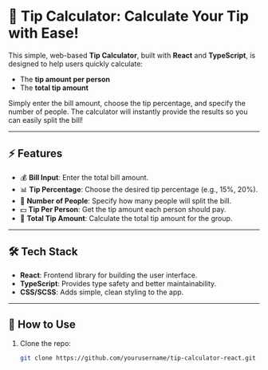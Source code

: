 # 💸 Tip Calculator: Calculate Your Tip with Ease!

This simple, web-based **Tip Calculator**, built with **React** and **TypeScript**, is designed to help users quickly calculate:
- The **tip amount per person**  
- The **total tip amount**  

Simply enter the bill amount, choose the tip percentage, and specify the number of people. The calculator will instantly provide the results so you can easily split the bill!

---

## ⚡ Features  
- 💰 **Bill Input**: Enter the total bill amount.  
- 📊 **Tip Percentage**: Choose the desired tip percentage (e.g., 15%, 20%).  
- 👥 **Number of People**: Specify how many people will split the bill.  
- 💵 **Tip Per Person**: Get the tip amount each person should pay.  
- 🔢 **Total Tip Amount**: Calculate the total tip amount for the group.  

---

## 🛠️ Tech Stack  
- **React**: Frontend library for building the user interface.  
- **TypeScript**: Provides type safety and better maintainability.  
- **CSS/SCSS**: Adds simple, clean styling to the app.  

---

## 🚀 How to Use  
1. Clone the repo:  
   ```bash
   git clone https://github.com/yourusername/tip-calculator-react.git  
